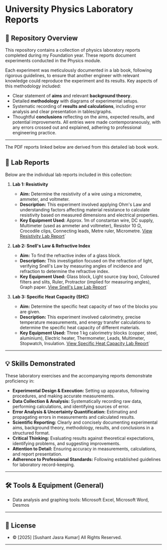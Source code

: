 # University Physics Laboratory Reports

## 📜 Repository Overview

This repository contains a collection of physics laboratory reports completed during my Foundation year. These reports document experiments conducted in the Physics module.

Each experiment was meticulously documented in a lab book, following rigorous guidelines, to ensure that another engineer with relevant knowledge could reproduce the experiment and its results. Key aspects of this methodology included:
* Clear statement of **aims** and relevant **background theory**.
* Detailed **methodology** with diagrams of experimental setups.
* Systematic recording of **results and calculations**, including error analysis and clear presentation in tables/graphs.
* Thoughtful **conclusions** reflecting on the aims, expected results, and potential improvements.
All entries were made contemporaneously, with any errors crossed out and explained, adhering to professional engineering practice.

---

The PDF reports linked below are derived from this detailed lab book work.
## 🔬 Lab Reports

Below are the individual lab reports included in this collection:

1.  **Lab 1: Resistivity**
    * **Aim:** Determine the resistivity of a wire using a micrometre, ammeter, and voltmeter.
    * **Description:** This experiment involved applying Ohm's Law and understanding factors affecting material resistance to calculate resistivity based on measured dimensions and electrical properties.
    * **Key Equipment Used:** Approx. 1m of constantan wire, DC supply, Multimeter (used as ammeter and voltmeter), Resistor 10 Ω, Crocodile clips, Connecting leads, Metre ruler, Micrometre.
[View Resistivity Lab Report](lab1_resistivity.pdf)`

2.  **Lab 2: Snell's Law & Refractive Index**
    * **Aim:** To find the refractive index of a glass block.
    * **Description:** This investigation focused on the refraction of light, verifying Snell's Law by measuring angles of incidence and refraction to determine the refractive index.
    * **Key Equipment Used:** Glass block, Light source (ray box), Coloured filters and slits, Ruler, Protractor (implied for measuring angles), Graph paper.
[View Snell's Law Lab Report](lab3_snellslaw_.pdf)`

3.  **Lab 3: Specific Heat Capacity (SHC)**
    * **Aim:** Determine the specific heat capacity of two of the blocks you are given.
    * **Description:** This experiment involved calorimetry, precise temperature measurements, and energy transfer calculations to determine the specific heat capacity of different materials.
    * **Key Equipment Used:** Three 1 kg calorimetry blocks (copper, steel, aluminium), Electric heater, Thermometer, Leads, Multimeter, Stopwatch, Insulation.
[View Specific Heat Capacity Lab Report](lab4_SHC.pdf)`

---

## 💡 Skills Demonstrated

These laboratory exercises and the accompanying reports demonstrate proficiency in:

* **Experimental Design & Execution:** Setting up apparatus, following procedures, and making accurate measurements.
* **Data Collection & Analysis:** Systematically recording raw data, performing calculations, and identifying sources of error.
* **Error Analysis & Uncertainty Quantification:** Estimating and propagating errors in measurements and calculated results.
* **Scientific Reporting:** Clearly and concisely documenting experimental aims, background theory, methodology, results, and conclusions in a structured format.
* **Critical Thinking:** Evaluating results against theoretical expectations, identifying problems, and suggesting improvements.
* **Attention to Detail:** Ensuring accuracy in measurements, calculations, and report presentation.
* **Adherence to Professional Standards:** Following established guidelines for laboratory record-keeping.

---

## 🛠️ Tools & Equipment (General)

* Data analysis and graphing tools: Microsoft Excel, Microsoft Word, Desmos

---

## 📄 License

* © [2025] [Sushant Jasra Kumar] All Rights Reserved.

---
